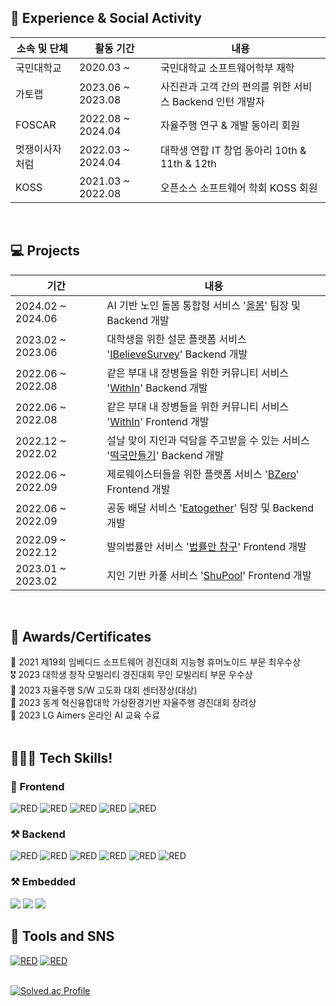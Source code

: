 <h2>🏫 Experience & Social Activity</h2>

|소속 및 단체|활동 기간|내용|
|---|---|---|
|국민대학교|2020.03 ~| 국민대학교 소프트웨어학부 재학 |
|가토랩|2023.06 ~ 2023.08|사진관과 고객 간의 편의를 위한 서비스 Backend 인턴 개발자 |
|FOSCAR|2022.08 ~ 2024.04|자율주행 연구 & 개발 동아리 회원 |　　　　
|멋쟁이사자처럼|2022.03 ~ 2024.04|대학생 연합 IT 창업 동아리 10th & 11th & 12th |　　　　　　　　
|KOSS|2021.03 ~ 2022.08|오픈소스 소프트웨어 학회 KOSS 회원 |

<br/>
<h2>💻 Projects</h3>

| 기간 | 내용 |
| --- | --- |
| 2024.02 ~ 2024.06　|AI 기반 노인 돌봄 통합형 서비스 '<a href="https://github.com/kookmin-sw/capstone-2024-25">올봄</a>' 팀장 및 Backend 개발 |
| 2023.02 ~ 2023.06　|대학생을 위한 설문 플랫폼 서비스 '<a href="https://github.com/2023-AlphaProject/iBelieveSurvey_backend">IBelieveSurvey</a>' Backend 개발 |
| 2022.06 ~ 2022.08　|같은 부대 내 장병들을 위한 커뮤니티 서비스 '<a href="https://github.com/Eun-sun-Lee/WithIn_back">WithIn</a>' Backend 개발　|
| 2022.06 ~ 2022.08　|같은 부대 내 장병들을 위한 커뮤니티 서비스 '<a href="https://github.com/Eun-sun-Lee/WithIn_front">WithIn</a>' Frontend 개발 |　
| 2022.12 ~ 2022.02　|설날 맞이 지인과 덕담을 주고받을 수 있는 서비스 '<a href="https://github.com/Eun-sun-Lee/Making-Tteokguk-BE">떡국만들기</a>' Backend 개발 |　
| 2022.06 ~ 2022.09　|제로웨이스터들을 위한 플랫폼 서비스 '<a href="https://github.com/People-zero/Bzero">BZero</a>' Frontend 개발　|
| 2022.06 ~ 2022.09　|공동 배달 서비스 '<a href="https://github.com/Eun-sun-Lee/eatogether">Eatogether</a>' 팀장 및 Backend 개발　|
| 2022.09 ~ 2022.12　|발의법률안 서비스 '<a href="https://github.com/MopeTeam1/Nemsy_client">법률안 창구</a>' Frontend 개발 |
| 2023.01 ~ 2023.02　|지인 기반 카풀 서비스 '<a href="https://github.com/ShuPool/Shupool-frontend">ShuPool</a>' Frontend 개발 |　

<br/>
<h2>🥇 Awards/Certificates</h2>
<!-- **Awards / Certificates** -->
<d>🥇 2021 제19회 임베디드 소프트웨어 경진대회 지능형 휴머노이드 부문 최우수상</d>
<br/>
<d>🎖 2023 대학생 창작 모빌리티 경진대회 무인 모빌리티 부문 우수상</d>
<br/>
<d>🥇 2023 자율주행 S/W 고도화 대회 센터장상(대상)</d>
<br/>
<d>🥉 2023 동계 혁신융합대학 가상환경기반 자율주행 경진대회 장려상</d>
<br/>
<d>📃 2023 LG Aimers 온라인 AI 교육 수료</d>
<br/>
<d></d>

<br/>
<h2>👩🏻‍💻 Tech Skills!  </h2>
<!-- **Tech Skil** -->
<h3> 📲 Frontend </h3>
<div>
<img alt="RED" src ="https://img.shields.io/badge/REACT-61DAFB.svg?&style=for-the-badge&logo=React&logoColor=white"/>
<img alt="RED" src ="https://img.shields.io/badge/JAVASCRIPT-F7DF1E.svg?&style=for-the-badge&logo=JavaScript&logoColor=white"/>
<img alt="RED" src ="https://img.shields.io/badge/HTML5-E34F26.svg?&style=for-the-badge&logo=CSS3&logoColor=white"/>
<img alt="RED" src ="https://img.shields.io/badge/CSS3-1572B6.svg?&style=for-the-badge&logo=HTML5&logoColor=white"/>
<img alt="RED" src ="https://img.shields.io/badge/Android Studio-3DDC84.svg?&style=for-the-badge&logo=Android&logoColor=white"/>
</div>

<h3>⚒ Backend </h3>
<div>
<img alt="RED" src ="https://img.shields.io/badge/Python-blue.svg?&style=for-the-badge&logo=Python&logoColor=white"/>
<img alt="RED" src ="https://img.shields.io/badge/Django-092E20.svg?&style=for-the-badge&logo=Django&logoColor=white"/>
  <img alt="RED" src ="https://img.shields.io/badge/JAVA-004027.svg?&style=for-the-badge&logo=Jameson&logoColor=white"/>
<img alt="RED" src ="https://img.shields.io/badge/SPRING-6DB33F.svg?&style=for-the-badge&logo=Spring&logoColor=white"/>
<img alt="RED" src ="https://img.shields.io/badge/SPRING BOOT-6DB33F.svg?&style=for-the-badge&logo=Spring&logoColor=white"/>
<img alt="RED" src ="https://img.shields.io/badge/MySQL-4479A1.svg?&style=for-the-badge&logo=MYSQL&logoColor=white"/>

<h3>⚒ Embedded </h3>
<img src="https://img.shields.io/badge/ROS-22314E?style=flat-square&logo=ROS&logoColor=white"/>
<img src="https://img.shields.io/badge/Linux-FCC624?style=flat-square&logo=Linux&logoColor=black"/>
<img src="https://img.shields.io/badge/C++-00599C?style=flat-square&logo=C%2B%2B&logoColor=white"/>

</div>
<h2>📝 Tools and SNS </h2>
<div>
 <a href="https://esssun.tistory.com/"><img alt="RED" src ="https://img.shields.io/badge/Tistory-FF6600.svg?&style=for-the-badge&logo=Tistory&logoColor=white"/></a>
<a href="https://github.com/Eun-sun-Lee/"><img alt="RED" src ="https://img.shields.io/badge/Github-181717.svg?&style=for-the-badge&logo=GitHub&logoColor=white"/></a>

</div>
<br/>


[![Solved.ac Profile](http://mazassumnida.wtf/api/v2/generate_badge?boj=eunsun2080)](https://solved.ac/eunsun2080/)



<br/>
